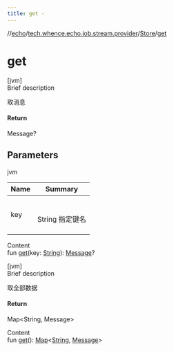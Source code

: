 ```yaml
---
title: get -
---
```

//[echo](../../index.md)/[tech.whence.echo.job.stream.provider](../index.md)/[Store](index.md)/[get](get.md)



# get  
[jvm]  
Brief description  


取消息



#### Return  


Message?



## Parameters  
  
jvm  
  
|  Name|  Summary| 
|---|---|
| key| <br><br>String 指定键名<br><br>
  
  
Content  
fun [get](get.md)(key: [String](https://kotlinlang.org/api/latest/jvm/stdlib/kotlin/-string/index.html)): [Message](../../tech.whence.echo.job.stream.message/-message/index.md)?  


[jvm]  
Brief description  


取全部数据



#### Return  


Map<String, Message>

  
Content  
fun [get](get.md)(): [Map](https://kotlinlang.org/api/latest/jvm/stdlib/kotlin.collections/-map/index.html)<[String](https://kotlinlang.org/api/latest/jvm/stdlib/kotlin/-string/index.html), [Message](../../tech.whence.echo.job.stream.message/-message/index.md)>  




